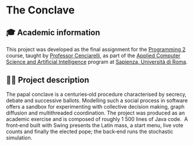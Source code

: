 # The Conclave

## 🎓 Academic information
This project was developed as the final assignment for the [Programming 2](https://corsidilaurea.uniroma1.it/en/view-course-details/2024/30786/20220331104432/1a78d0de-7fbc-472a-9865-0d15230d1ed6/6365e652-b57f-4199-afb3-7d4b5a90bb2b/0a1a2f92-c45e-4ea7-bc89-af3f93772dc8/2d5a9839-2338-49eb-a512-f19d0f50b311) course, taught by [Professor Cenciarelli](https://corsidilaurea.uniroma1.it/it/users/pietrocenciarelliuniroma1it), as part of the [Applied Computer Science and Artificial Intelligence](https://corsidilaurea.uniroma1.it/it/corso/2024/30786/home) program at [Sapienza, Università di Roma](https://www.uniroma1.it).


## 🧑‍💻 Project description
The papal conclave is a centuries‑old procedure characterised by secrecy, debate and successive ballots. Modelling such a social process in software offers a sandbox for experimenting with collective decision making, graph diffusion and multithreaded coordination. The project was produced as an academic exercise and is composed of roughly 1 500 lines of Java code.  A front‑end built with Swing presents the Latin mass, a start menu, live vote counts and finally the elected pope; the back‑end runs the stochastic simulation. 
